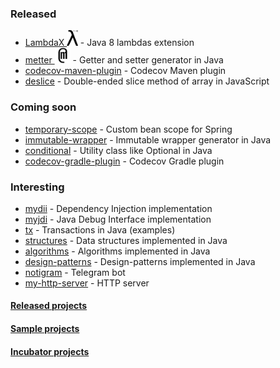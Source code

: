 ### Released

-   [LambdaX <img src="https://github.com/alexengrig/lambdax/blob/master/docs/images/logo.png" height="25"/>](https://github.com/alexengrig/lambdax) - Java 8 lambdas extension
-   [metter <img src="https://github.com/alexengrig/metter/blob/master/docs/images/metter-logo.png" height="25"/>](https://github.com/alexengrig/metter) - Getter and setter generator in Java
-   [codecov-maven-plugin](https://github.com/alexengrig/codecov-maven-plugin) - Codecov Maven plugin
-   [deslice](https://github.com/alexengrig/deslice) - Double-ended slice method of array in JavaScript

### Coming soon

-   [temporary-scope](https://github.com/alexengrig/temporary-scope) - Custom bean scope for Spring
-   [immutable-wrapper](https://github.com/alexengrig/immutable-wrapper) - Immutable wrapper generator in Java
-   [conditional](https://github.com/alexengrig/conditional) - Utility class like Optional<Boolean> in Java
-   [codecov-gradle-plugin](https://github.com/alexengrig/codecov-gradle-plugin) - Codecov Gradle plugin

### Interesting

-   [mydii](https://github.com/alexengrig/mydii) - Dependency Injection implementation
-   [myjdi](https://github.com/alexengrig/myjdi) - Java Debug Interface implementation
-   [tx](https://github.com/alexengrig/tx) - Transactions in Java (examples)
-   [structures](https://github.com/alexengrig/structures) - Data structures implemented in Java
-   [algorithms](https://github.com/alexengrig/algorithms) - Algorithms implemented in Java
-   [design-patterns](https://github.com/alexengrig/design-patterns) - Design-patterns implemented in Java
-   [notigram](https://github.com/alexengrig/notigram) - Telegram bot
-   [my-http-server](https://github.com/alexengrig/my-http-server) - HTTP server


#### [Released projects](https://github.com/alexengrig?tab=repositories&q=released)
#### [Sample projects](https://github.com/alexengrig?tab=repositories&q=sample)  
#### [Incubator projects](https://github.com/alexengrig?tab=repositories&q=incubator)

<!--
**alexengrig/alexengrig** is a ✨ _special_ ✨ repository because its `README.md` (this file) appears on your GitHub profile.

Here are some ideas to get you started:

- 🔭 I’m currently working on ...
- 🌱 I’m currently learning ...
- 👯 I’m looking to collaborate on ...
- 🤔 I’m looking for help with ...
- 💬 Ask me about ...
- 📫 How to reach me: ...
- 😄 Pronouns: ...
- ⚡ Fun fact: ...
-->
